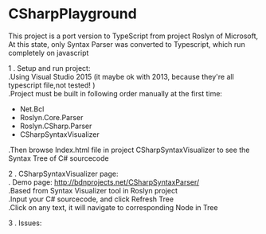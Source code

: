 # CSharpPlayground
 This project is a port version to TypeScript from project Roslyn of Microsoft,   
 At this state, only Syntax Parser was converted to Typescript, which run completely on javascript  

1 . Setup and run project:  
.Using Visual Studio 2015 (it maybe ok with 2013, because they're all typescript file,not tested! )  
.Project must be built in following order manually at the first time:  
  - Net.Bcl
  - Roslyn.Core.Parser
  - Roslyn.CSharp.Parser
  - CSharpSyntaxVisualizer  
    
.Then browse Index.html file in project CSharpSyntaxVisualizer to see the Syntax Tree of C# sourcecode

2 . CSharpSyntaxVisualizer page:  
 . Demo page: http://bdnprojects.net/CSharpSyntaxParser/  
 .Based from Syntax Visualizer tool in Roslyn project  
 .Input your C# sourcecode, and click Refresh Tree  
 .Click on any text, it will navigate to corresponding Node in Tree  

3 . Issues:  


  
